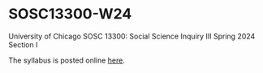 # SOSC13300-W24
University of Chicago
SOSC 13300: Social Science Inquiry III
Spring 2024
Section I

The syllabus is posted online [here](https://docs.google.com/document/d/1xPnJRlbLZMOGCbp8AGtJPqfx4b711qutEniYWVk1CYw/edit?usp=sharing).
